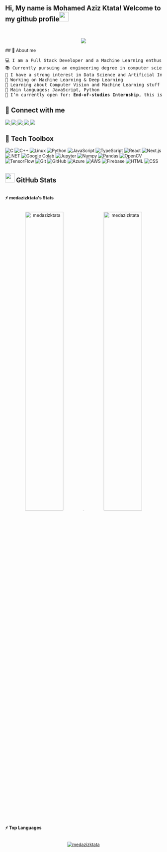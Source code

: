 <h2>Hi, My name is Mohamed Aziz Ktata! Welcome to my github profile<img src="https://raw.githubusercontent.com/medazizktata/medazizktata/master/wave.gif" width="30px"></h2><br>
<p align="center">
	<a href="https://github.com/medazizktata">
		<img src="https://readme-typing-svg.herokuapp.com?lines=Computer+Science+Student;Full+Stack+Web+Developer;Freelancer;DS%20|%20AI%20|%20ML%20Enthusiastic;Always%20learning%20new%20things&center=true&width=380&height=45">
	</a>
</p>
## 🤝 About me
<pre>
💻 I am a Full Stack Developer and a Machine Learning enthusiast.
📚 Currently pursuing an engineering degree in computer science, majoring in software engineering.
📝 I have a strong interest in Data Science and Artificial Intelligence
🔭 Working on Machine Learning & Deep Learning
🌱 Learning about Computer Vision and Machine Learning stuff
🌟 Main languages: JavaScript, Python
🤔 I’m currently open for: <b>End-of-studies Internship</b>, this is <a href="https://firebasestorage.googleapis.com/v0/b/mail-signature-2e3a3.appspot.com/o/CV%2Fsoftware%2Feng%2FMohamed-Aziz-Ktata-CV-v3-Fall-2024-eng.pdf?alt=media&token=8c00cabd-39c4-4228-8d16-d917a996c54c" target="_blank">MY RESUME</a>
</pre>

## 🤝 Connect with me
<a href="https://www.linkedin.com/in/mohamed-aziz-ktata-45a3aa210/">
  <img src="https://img.shields.io/badge/LinkedIn-0077B5?style=for-the-badge&logo=linkedin&logoColor=white">
</a>
<a href="https://github.com/medazizktata">
  <img src="https://img.shields.io/badge/GitHub-100000?style=for-the-badge&logo=github&logoColor=white">
</a>
<a href="https://www.facebook.com/your-facebook-profile">
  <img src="https://img.shields.io/badge/Facebook-1877F2?style=for-the-badge&logo=facebook&logoColor=white">
</a>
<a href="https://www.instagram.com/your-instagram-profile">
  <img src="https://img.shields.io/badge/Instagram-E4405F?style=for-the-badge&logo=instagram&logoColor=white">
</a>
<a href="https://www.kaggle.com/your-kaggle-profile">
  <img src="https://img.shields.io/badge/Kaggle-20BEFF?style=for-the-badge&logo=kaggle&logoColor=white">
</a>

## 🧰 Tech Toolbox

<p align="left">
<img src="https://img.shields.io/badge/C-00599C?style=for-the-badge&logo=c&logoColor=white" alt="C">
<img src="https://img.shields.io/badge/C++-00599C?style=for-the-badge&logo=cplusplus&logoColor=white" alt="C++">
<img src="https://img.shields.io/badge/Linux-FCC624?style=for-the-badge&logo=linux&logoColor=black" alt="Linux">
<img src="https://img.shields.io/badge/Python-3776AB?style=for-the-badge&logo=python&logoColor=white" alt="Python">
<img src="https://img.shields.io/badge/JavaScript-F7DF1E?style=for-the-badge&logo=javascript&logoColor=black" alt="JavaScript">
<img src="https://img.shields.io/badge/TypeScript-007ACC?style=for-the-badge&logo=typescript&logoColor=white" alt="TypeScript">
<img src="https://img.shields.io/badge/React-61DAFB?style=for-the-badge&logo=react&logoColor=black" alt="React">
<img src="https://img.shields.io/badge/Next.js-000000?style=for-the-badge&logo=nextdotjs&logoColor=white" alt="Next.js">
<img src="https://img.shields.io/badge/.NET-512BD4?style=for-the-badge&logo=dotnet&logoColor=white" alt=".NET">
<img src="https://img.shields.io/badge/Google%20Colab-F9AB00?style=for-the-badge&logo=googlecolab&logoColor=white" alt="Google Colab">
<img src="https://img.shields.io/badge/Jupyter-F37626?style=for-the-badge&logo=jupyter&logoColor=white" alt="Jupyter">
<img src="https://img.shields.io/badge/Numpy-013243?style=for-the-badge&logo=numpy&logoColor=white" alt="Numpy">
<img src="https://img.shields.io/badge/Pandas-150458?style=for-the-badge&logo=pandas&logoColor=white" alt="Pandas">
<img src="https://img.shields.io/badge/OpenCV-5C3EE8?style=for-the-badge&logo=opencv&logoColor=white" alt="OpenCV">
<img src="https://img.shields.io/badge/TensorFlow-FF6F00?style=for-the-badge&logo=tensorflow&logoColor=white" alt="TensorFlow">
<img src="https://img.shields.io/badge/Git-F05032?style=for-the-badge&logo=git&logoColor=white" alt="Git">
<img src="https://img.shields.io/badge/GitHub-181717?style=for-the-badge&logo=github&logoColor=white" alt="GitHub">
<img src="https://img.shields.io/badge/Azure-0078D4?style=for-the-badge&logo=microsoftazure&logoColor=white" alt="Azure">
<img src="https://img.shields.io/badge/AWS-232F3E?style=for-the-badge&logo=amazonaws&logoColor=white" alt="AWS">
<img src="https://img.shields.io/badge/Firebase-FFCA28?style=for-the-badge&logo=firebase&logoColor=white" alt="Firebase">
<img src="https://img.shields.io/badge/HTML-E34F26?style=for-the-badge&logo=html5&logoColor=white" alt="HTML">
<img src="https://img.shields.io/badge/CSS-1572B6?style=for-the-badge&logo=css3&logoColor=white" alt="CSS">

## <a href="https://github.com/medazizktata"><img src="https://www.blumbergdigital.com/wp-content/uploads/2020/10/stats-graphic-statistics-business-512.png" width="30"></a> GitHub Stats

<br/>
<summary><b>⚡ medazizktata's Stats</b></summary>
<br/>
<p align="center">
	<a href="https://github.com/medazizktata">
	<img width="49.5%" src="https://github-readme-stats.vercel.app/api?username=medazizktata&show_icons=true" alt="medazizktata">
	<img width="49.5%" src="https://github-readme-streak-stats.herokuapp.com/?user=medazizktata" alt="medazizktata">
	</a>
	<br/>
</p>
<br/>
<!--
<summary><b>⚡ Activity graph</b></summary>
<br/>
<p align="center">
	<a href="https://github.com/medazizktata">
		<img src="https://activity-graph.herokuapp.com/graph?username=medazizktata&bg_color=ffffff&color=000000&line=000000&point=000000&area=true&hide_border=true" alt="medazizktata">
	</a>
</p>
<br/>
-->
<summary><b>⚡ Top Languages</b></summary>
<br/>

<p align="center">
	<a href="https://github.com/medazizktata">
	<img src="https://github-readme-stats.vercel.app/api/top-langs/?username=medazizktata&langs_count=6&layout=compact" alt="medazizktata">
	</a>
	<br/></p>
<br/>
